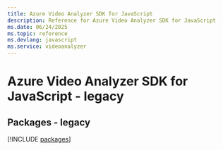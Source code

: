 ```yaml
---
title: Azure Video Analyzer SDK for JavaScript
description: Reference for Azure Video Analyzer SDK for JavaScript
ms.date: 06/24/2025
ms.topic: reference
ms.devlang: javascript
ms.service: videoanalyzer
---
```

# Azure Video Analyzer SDK for JavaScript - legacy
## Packages - legacy
[!INCLUDE [packages](video-analyzer-index.md)]